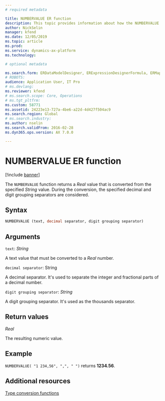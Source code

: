 ```yaml
---
# required metadata

title: NUMBERVALUE ER function
description: This topic provides information about how the NUMBERVALUE Electronic reporting (ER) function is used.
author: NickSelin
manager: kfend
ms.date: 12/05/2019
ms.topic: article
ms.prod: 
ms.service: dynamics-ax-platform
ms.technology: 

# optional metadata

ms.search.form: ERDataModelDesigner, ERExpressionDesignerFormula, ERMappedFormatDesigner, ERModelMappingDesigner
# ROBOTS: 
audience: Application User, IT Pro
# ms.devlang: 
ms.reviewer: kfend
# ms.search.scope: Core, Operations
# ms.tgt_pltfrm: 
ms.custom: 58771
ms.assetid: 24223e13-727a-4be6-a22d-4d427f504ac9
ms.search.region: Global
# ms.search.industry: 
ms.author: nselin
ms.search.validFrom: 2016-02-28
ms.dyn365.ops.version: AX 7.0.0

---
```


# NUMBERVALUE ER function

[!include [banner](../includes/banner.md)]

The `NUMBERVALUE` function returns a *Real* value that is converted from the specified *String* value. During the conversion, the specified decimal and digit grouping separators are considered.

## Syntax

```vb
NUMBERVALUE (text, decimal separator, digit grouping separator)
```

## Arguments

`text`: *String*

A text value that must be converted to a *Real* number.

`decimal separator`: String

A decimal separator. It's used to separate the integer and fractional parts of a decimal number.

`digit grouping separator`: *String*

A digit grouping separator. It's used as the thousands separator.

## Return values

*Real*

The resulting numeric value.

## Example

`NUMBERVALUE( "1 234,56", ",", " ")` returns **1234.56**.

## Additional resources

[Type conversion functions](er-functions-category-type-conversion.md)
